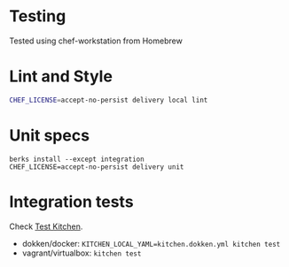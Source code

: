 # Testing

Tested using chef-workstation from Homebrew

# Lint and Style

```sh
CHEF_LICENSE=accept-no-persist delivery local lint
```

# Unit specs

```
berks install --except integration
CHEF_LICENSE=accept-no-persist delivery unit
```

# Integration tests

Check [Test Kitchen](https://kitchen.ci/docs/getting-started/running-test).

- dokken/docker: `KITCHEN_LOCAL_YAML=kitchen.dokken.yml kitchen test`
- vagrant/virtualbox: `kitchen test`
